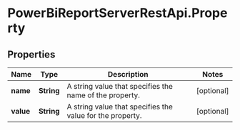 # PowerBiReportServerRestApi.Property

## Properties
Name | Type | Description | Notes
------------ | ------------- | ------------- | -------------
**name** | **String** | A string value that specifies the name of the property. | [optional] 
**value** | **String** | A string value that specifies the value for the property. | [optional] 


